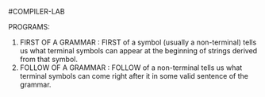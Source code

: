 #COMPILER-LAB

PROGRAMS:
1. FIRST OF A GRAMMAR : FIRST of a symbol (usually a non-terminal) tells us what terminal symbols can appear at the beginning of strings derived from that symbol.
2. FOLLOW OF A GRAMMAR : FOLLOW of a non-terminal tells us what terminal symbols can come right after it in some valid sentence of the grammar.
